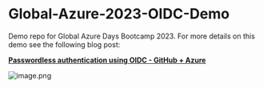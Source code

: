 # Global-Azure-2023-OIDC-Demo

Demo repo for Global Azure Days Bootcamp 2023. For more details on this demo see the following blog post:  

**[Passwordless authentication using OIDC - GitHub + Azure](https://dev.to/pwd9000/bk-1iij)**

![image.png](https://raw.githubusercontent.com/Pwd9000-ML/Global-Azure-2023-OIDC-Demo/master/assets/bootcamp2023.png)
